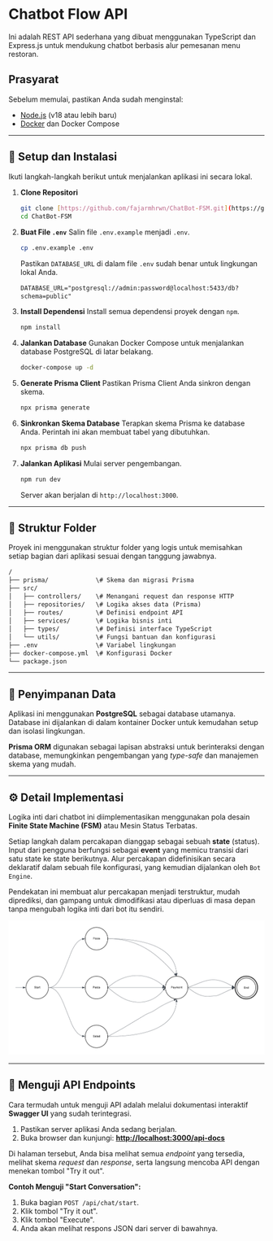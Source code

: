 # Chatbot Flow API

Ini adalah REST API sederhana yang dibuat menggunakan TypeScript dan Express.js untuk mendukung chatbot berbasis alur pemesanan menu restoran.

## Prasyarat

Sebelum memulai, pastikan Anda sudah menginstal:
* [Node.js](https://nodejs.org/) (v18 atau lebih baru)
* [Docker](https://www.docker.com/) dan Docker Compose

---
## 🚀 Setup dan Instalasi

Ikuti langkah-langkah berikut untuk menjalankan aplikasi ini secara lokal.

1.  **Clone Repositori**
    ```bash
    git clone [https://github.com/fajarmhrwn/ChatBot-FSM.git](https://github.com/fajarmhrwn/ChatBot-FSM.git)
    cd ChatBot-FSM
    ```

2.  **Buat File `.env`**
    Salin file `.env.example` menjadi `.env`.
    ```bash
    cp .env.example .env
    ```
    Pastikan `DATABASE_URL` di dalam file `.env` sudah benar untuk lingkungan lokal Anda.
    ```env
    DATABASE_URL="postgresql://admin:password@localhost:5433/db?schema=public"
    ```

3.  **Install Dependensi**
    Install semua dependensi proyek dengan `npm`.
    ```bash
    npm install
    ```

4.  **Jalankan Database**
    Gunakan Docker Compose untuk menjalankan database PostgreSQL di latar belakang.
    ```bash
    docker-compose up -d
    ```

5.  **Generate Prisma Client**
    Pastikan Prisma Client Anda sinkron dengan skema.
    ```bash
    npx prisma generate
    ```

6.  **Sinkronkan Skema Database**
    Terapkan skema Prisma ke database Anda. Perintah ini akan membuat tabel yang dibutuhkan.
    ```bash
    npx prisma db push
    ```

7.  **Jalankan Aplikasi**
    Mulai server pengembangan.
    ```bash
    npm run dev
    ```
    Server akan berjalan di `http://localhost:3000`.

---
## 📁 Struktur Folder

Proyek ini menggunakan struktur folder yang logis untuk memisahkan setiap bagian dari aplikasi sesuai dengan tanggung jawabnya.

````
/
├── prisma/             \# Skema dan migrasi Prisma
├── src/
│   ├── controllers/    \# Menangani request dan response HTTP
│   ├── repositories/   \# Logika akses data (Prisma)
│   ├── routes/         \# Definisi endpoint API
│   ├── services/       \# Logika bisnis inti
│   ├── types/          \# Definisi interface TypeScript
│   └── utils/          \# Fungsi bantuan dan konfigurasi
├── .env                \# Variabel lingkungan
├── docker-compose.yml  \# Konfigurasi Docker
└── package.json
````

---
## 💾 Penyimpanan Data

Aplikasi ini menggunakan **PostgreSQL** sebagai database utamanya. Database ini dijalankan di dalam kontainer Docker untuk kemudahan setup dan isolasi lingkungan.

**Prisma ORM** digunakan sebagai lapisan abstraksi untuk berinteraksi dengan database, memungkinkan pengembangan yang *type-safe* dan manajemen skema yang mudah.

---
## ⚙️ Detail Implementasi

Logika inti dari chatbot ini diimplementasikan menggunakan pola desain **Finite State Machine (FSM)** atau Mesin Status Terbatas.

Setiap langkah dalam percakapan dianggap sebagai sebuah **state** (status). Input dari pengguna berfungsi sebagai **event** yang memicu transisi dari satu state ke state berikutnya. Alur percakapan didefinisikan secara deklaratif dalam sebuah file konfigurasi, yang kemudian dijalankan oleh `Bot Engine`.

Pendekatan ini membuat alur percakapan menjadi terstruktur, mudah diprediksi, dan gampang untuk dimodifikasi atau diperluas di masa depan tanpa mengubah logika inti dari bot itu sendiri.

![Diagram Alur FSM](./public/FSM.png)

---
## 🧪 Menguji API Endpoints

Cara termudah untuk menguji API adalah melalui dokumentasi interaktif **Swagger UI** yang sudah terintegrasi.

1.  Pastikan server aplikasi Anda sedang berjalan.
2.  Buka browser dan kunjungi:
    **[http://localhost:3000/api-docs](http://localhost:3000/api-docs)**

Di halaman tersebut, Anda bisa melihat semua *endpoint* yang tersedia, melihat skema *request* dan *response*, serta langsung mencoba API dengan menekan tombol "Try it out".

**Contoh Menguji "Start Conversation":**
1.  Buka bagian `POST /api/chat/start`.
2.  Klik tombol "Try it out".
3.  Klik tombol "Execute".
4.  Anda akan melihat respons JSON dari server di bawahnya.
```
